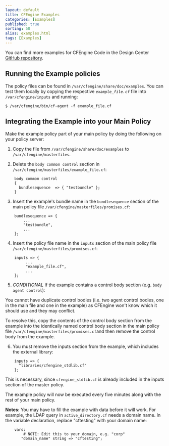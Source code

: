 ```yaml
---
layout: default
title: CFEngine Examples 
categories: [Examples]
published: true
sorting: 50
alias: examples.html
tags: [Examples]
---
```


You can find more examples for CFEngine Code in the Design Center
[GitHub repository](https://github.com/cfengine/design-center/tree/master/examples).

## Running the Example policies

The policy files can be found in `/var/cfengine/share/doc/examples`. You can 
test them locally by copying the respective _`example_file.cf`_ file into
`/var/cfengine/inputs` and running:

    $ /var/cfengine/bin/cf-agent -f example_file.cf

## Integrating the Example into your Main Policy

Make the example policy part of your main policy by
doing the following on your policy server:

1. Copy the file from `/var/cfengine/share/doc/examples` to
    `/var/cfengine/masterfiles`.

2. Delete the `body common control` section in
    `/var/cfengine/masterfiles/example_file.cf`:

  ```cf3
      body common control
      {
        bundlesequence  => { "testbundle" };
      }
  ```

3. Insert the example's bundle name in the `bundlesequence` section
    of the main policy file `/var/cfengine/masterfiles/promises.cf`:

  ```cf3
      bundlesequence => {
          ...
          "testbundle",
          ...
      };
  ```

4. Insert the policy file name in the `inputs` section of the main policy file
    `/var/cfengine/masterfiles/promises.cf`:

  ```cf3
      inputs => {
           ...
           "example_file.cf",
           ...
      };
  ```

5. *CONDITIONAL* If the example contains a control body section
   (e.g. `body agent control`):

  You cannot have duplicate control bodies (i.e. two
  agent control bodies, one in the main file and one
  in the example) as CFEngine won't know which it
  should use and they may conflict.

  To resolve this, copy the contents of the control body section from the
  example into the identically named control body section in the main policy
  file `/var/cfengine/masterfiles/promises.cf`and then remove the control body
  from the example.

6. You must remove the inputs section from the example, which 
   includes the external library:

  ```cf3
      inputs => {
        "libraries/cfengine_stdlib.cf"
      };
  ```
  This is necessary, since `cfengine_stdlib.cf` is already included
  in the inputs section of the master policy.

  The example policy will now be executed every five minutes along with the rest
  of your main policy.

**Notes:** You may have to fill the example with data before it will work.
For example, the LDAP query in `active_directory.cf` needs a domain name.
In the variable declaration, replace "cftesting" with your domain name:

```cf3
    vars:
        # NOTE: Edit this to your domain, e.g. "corp"
       "domain_name" string => "cftesting";
```
